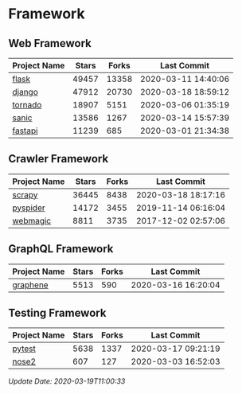 # Framework

## Web Framework

| Project Name | Stars | Forks | Last Commit |
| ------------ | ----- | ----- | ----------- |
| [flask](https://github.com/pallets/flask) | 49457 | 13358 | 2020-03-11 14:40:06 |
| [django](https://github.com/django/django) | 47912 | 20730 | 2020-03-18 18:59:12 |
| [tornado](https://github.com/tornadoweb/tornado) | 18907 | 5151 | 2020-03-06 01:35:19 |
| [sanic](https://github.com/huge-success/sanic) | 13586 | 1267 | 2020-03-14 15:57:39 |
| [fastapi](https://github.com/tiangolo/fastapi) | 11239 | 685 | 2020-03-01 21:34:38 |

## Crawler Framework

| Project Name | Stars | Forks | Last Commit |
| ------------ | ----- | ----- | ----------- |
| [scrapy](https://github.com/scrapy/scrapy) | 36445 | 8438 | 2020-03-18 18:17:16 |
| [pyspider](https://github.com/binux/pyspider) | 14172 | 3455 | 2019-11-14 06:16:04 |
| [webmagic](https://github.com/code4craft/webmagic) | 8811 | 3735 | 2017-12-02 02:57:06 |

## GraphQL Framework

| Project Name | Stars | Forks | Last Commit |
| ------------ | ----- | ----- | ----------- |
| [graphene](https://github.com/graphql-python/graphene) | 5513 | 590 | 2020-03-16 16:20:04 |

## Testing Framework

| Project Name | Stars | Forks | Last Commit |
| ------------ | ----- | ----- | ----------- |
| [pytest](https://github.com/pytest-dev/pytest) | 5638 | 1337 | 2020-03-17 09:21:19 |
| [nose2](https://github.com/nose-devs/nose2) | 607 | 127 | 2020-03-03 16:52:03 |

*Update Date: 2020-03-19T11:00:33*